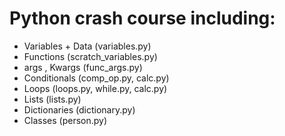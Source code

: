 # Python crash course including: 
- Variables + Data (variables.py)
- Functions (scratch_variables.py)
- args , Kwargs (func_args.py)
- Conditionals (comp_op.py, calc.py)
- Loops (loops.py, while.py, calc.py)
- Lists (lists.py)
- Dictionaries (dictionary.py)
- Classes (person.py)